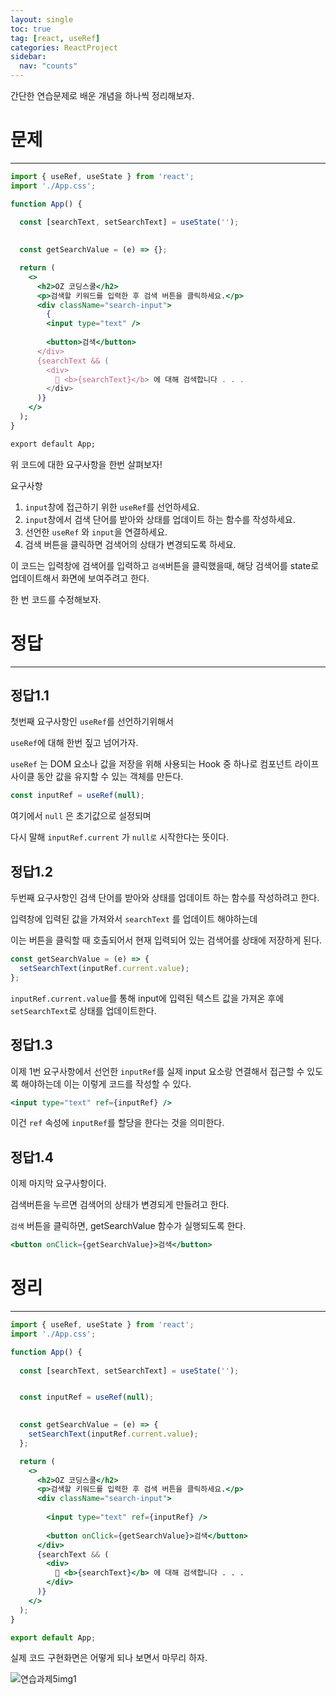 ```yaml
---
layout: single
toc: true
tag: [react, useRef]
categories: ReactProject
sidebar:
  nav: "counts"
---
```


간단한 연습문제로 배운 개념을 하나씩 정리해보자.



# 문제

---

```jsx
import { useRef, useState } from 'react';
import './App.css';

function App() {
  
  const [searchText, setSearchText] = useState('');

  
  const getSearchValue = (e) => {};

  return (
    <>
      <h2>OZ 코딩스쿨</h2>
      <p>검색할 키워드를 입력한 후 검색 버튼을 클릭하세요.</p>
      <div className="search-input">
        {
        <input type="text" />
       
        <button>검색</button>
      </div>
      {searchText && (
        <div>
          🔎 <b>{searchText}</b> 에 대해 검색합니다 . . .
        </div>
      )}
    </>
  );
}

export default App;
```

위 코드에 대한 요구사항을 한번 살펴보자!



요구사항

1. `input`창에 접근하기 위한 `useRef`를 선언하세요.
2. `input`창에서 검색 단어를 받아와 상태를 업데이트 하는 함수를 작성하세요.
3. 선언한 `useRef` 와 `input`을 연결하세요.
4. 검색 버튼을 클릭하면 검색어의 상태가 변경되도록 하세요.



이 코드는 입력창에 검색어를 입력하고 `검색`버튼을 클릭했을때, 해당 검색어를 state로 업데이트해서 화면에 보여주려고 한다.

한 번 코드를 수정해보자.



# 정답

---

## 정답1.1

첫번째 요구사항인 `useRef`를 선언하기위해서 

`useRef`에 대해 한번 짚고 넘어가자.

`useRef` 는 DOM 요소나 값을 저장을 위해 사용되는 Hook 중 하나로
컴포넌트 라이프 사이클 동안 값을 유지할 수 있는 객체를 만든다.

```jsx
const inputRef = useRef(null);
```

여기에서 `null` 은 초기값으로 설정되며 

다시 말해 `inputRef.current` 가 `null로` 시작한다는 뜻이다.



## 정답1.2

두번째 요구사항인 검색 단어를 받아와 상태를 업데이트 하는 함수를 작성하려고 한다.

입력창에 입력된 값을 가져와서 `searchText` 를 업데이트 해야하는데

이는 버튼을 클릭할 때 호출되어서 현재 입력되어 있는 검색어를 상태에 저장하게 된다.

```jsx
const getSearchValue = (e) => {
  setSearchText(inputRef.current.value);
}; 
```

`inputRef.current.value`를 통해 input에 입력된 텍스트 값을 가져온 후에 `setSearchText`로 상태를 업데이트한다.



## 정답1.3

이제 1번 요구사항에서 선언한 `inputRef`를 실제 input 요소랑 연결해서 접근할 수 있도록 해야하는데 이는 이렇게 코드를 작성할 수 있다.

```jsx 
<input type="text" ref={inputRef} />
```

이건 `ref` 속성에 `inputRef`를 할당을 한다는 것을 의미한다.



## 정답1.4

이제 마지막 요구사항이다. 

검색버튼을 누르면 검색어의 상태가 변경되게 만들려고 한다.

`검색` 버튼을 클릭하면, getSearchValue 함수가 실행되도록 한다.

```jsx 
<button onClick={getSearchValue}>검색</button>
```



# 정리

---

```jsx
import { useRef, useState } from 'react';
import './App.css';

function App() {
  
  const [searchText, setSearchText] = useState('');


  const inputRef = useRef(null);

 
  const getSearchValue = (e) => {
    setSearchText(inputRef.current.value);
  };

  return (
    <>
      <h2>OZ 코딩스쿨</h2>
      <p>검색할 키워드를 입력한 후 검색 버튼을 클릭하세요.</p>
      <div className="search-input">
        
        <input type="text" ref={inputRef} />
        
        <button onClick={getSearchValue}>검색</button>
      </div>
      {searchText && (
        <div>
          🔎 <b>{searchText}</b> 에 대해 검색합니다 . . .
        </div>
      )}
    </>
  );
}

export default App;
```

실제 코드 구현화면은 어떻게 되나 보면서 마무리 하자.

![연습과제5img1]({{site.url}}/images/2025-04-12-연습과제5(React)/연습과제5img1.png)
